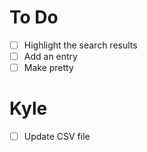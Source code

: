 # To Do
- [ ] Highlight the search results
- [ ] Add an entry
- [ ] Make pretty

# Kyle
- [ ] Update CSV file
